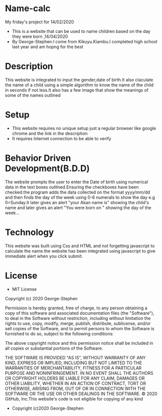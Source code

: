 # Name-calc
My friday's project for 14/02/2020
* This is a website that can be used to name children based on the day they were born ,14/04/2020
* By George-Stephen.I come from Kikuyu.Kiambu.I completed high school last year and am hopng for the best 
# Description
This website is integrated to input the gender,date of birth.It also claculate the name of a child using a simple algorithm 
to know the name of the child in seconds if not less.It also has a few image that show the meanings of some of the names outlined
# Setup 
* This website requires no unique setup just a regular browser like google chrome and the link in the description
* It requires Internet connection to be able to verify
# Behavior Driven Development(B.D.D)
The website prompts the user to enter the Date of birth using numerical data in the text  boxes outlined.Ensuring the checkboxes 
have been checked.the program adds the data collected on the format yyyy/mm/dd and then finds the day of the week using 0-6 numerals 
to show the day e.g 0=Sunday.It later gives an alert "your Akan name is"  showing the child's name and later gives an alert "You were born on " showing the 
day of the week...
# Technology
This website was built using Css and HTML and not forgetting javascript to calculate the name.the website has been integrated using 
javascript to give immediate alert when you click submit.
# License
* MIT License

Copyright (c) 2020 George-Stephen

Permission is hereby granted, free of charge, to any person obtaining a copy
of this software and associated documentation files (the "Software"), to deal
in the Software without restriction, including without limitation the rights
to use, copy, modify, merge, publish, distribute, sublicense, and/or sell
copies of the Software, and to permit persons to whom the Software is
furnished to do so, subject to the following conditions:

The above copyright notice and this permission notice shall be included in all
copies or substantial portions of the Software.

THE SOFTWARE IS PROVIDED "AS IS", WITHOUT WARRANTY OF ANY KIND, EXPRESS OR
IMPLIED, INCLUDING BUT NOT LIMITED TO THE WARRANTIES OF MERCHANTABILITY,
FITNESS FOR A PARTICULAR PURPOSE AND NONINFRINGEMENT. IN NO EVENT SHALL THE
AUTHORS OR COPYRIGHT HOLDERS BE LIABLE FOR ANY CLAIM, DAMAGES OR OTHER
LIABILITY, WHETHER IN AN ACTION OF CONTRACT, TORT OR OTHERWISE, ARISING FROM,
OUT OF OR IN CONNECTION WITH THE SOFTWARE OR THE USE OR OTHER DEALINGS IN THE
SOFTWARE.
© 2020 GitHub, Inc.This website's code is not eligible for copying of any kind
* Copyright (c)2020 George-Stephen
